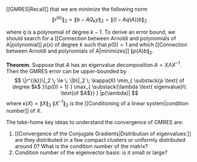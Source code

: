 [[GMRES|Recall]] that we are minimize the following norm
$$
\|r^{(k)}\|_2 = \| b - A Q_k y \|_2 
= \| (I - A q(A)) b \|_2
$$

where $q$ is a polynomial of degree $k-1$. To derive an error bound, we should search for a [[Connection between Arnoldi and polynomials of A|polynomial]] $p(x)$ of degree $k$ such that $p(0) = 1$ and which [[Connection between Arnoldi and polynomials of A|minimizes]] $\| p(A) b \|_2$.

**Theorem.** Suppose that $A$ has an eigenvalue decomposition $A = X \Lambda X^{-1}$. Then the GMRES error can be upper-bounded by
$$
  \|r^{(k)}\|_2 \; \le \;
  \|b\|_2 \; 
  \kappa(X)
  \min_{ \substack{p \text{ of degree $k$ }\\p(0) = 1} }
  \max_{ \substack{\lambda \text{ eigenvalue}\\ \text{of $A$}} } |p(\lambda)|
$$
where $\kappa(X) = \|X\|_2 \; \|X^{-1}\|_2$ is the [[Conditioning of a linear system|condition number]] of $X$.

The take-home key ideas to understand the convergence of GMRES are:

1. [[Convergence of the Conjugate Gradients|Distribution of eigenvalues:]] are they distributed in a few compact clusters or uniformly distributed around 0? What is the condition number of the matrix?
2. Condition number of the eigenvector basis: is it small or large?